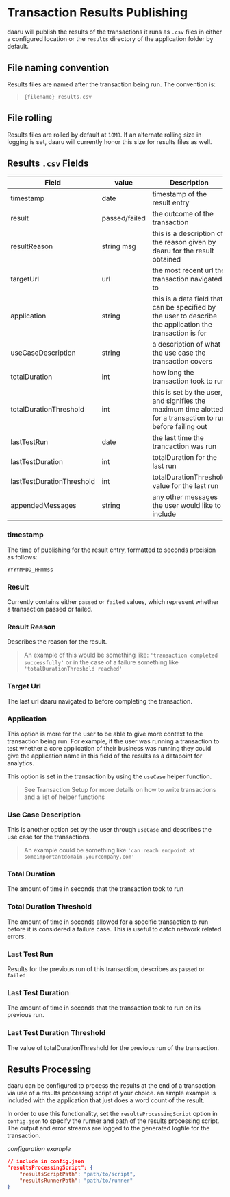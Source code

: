 # Transaction Results Publishing 

daaru will publish the results of the transactions it runs as `.csv` files in 
either a configured location or the `results` directory of the application 
folder by default. 


## File naming convention 

Results files are named after the transaction being run. The convention is: 

> `{filename}_results.csv`

## File rolling 

Results files are rolled by default at `10MB`. If an alternate rolling size in 
logging is set, daaru will currently honor this size for results files as well.

## Results `.csv` Fields 

Field | value | Description
|--|--|--|
timestamp| date | timestamp of the result entry 
result | passed/failed | the outcome of the transaction 
resultReason | string msg | this is a description of the reason given by daaru for the result obtained 
targetUrl | url | the most recent url the transaction navigated to
application | string | this is a data field that can be specified by the user to describe the application the transaction is for 
useCaseDescription | string | a description of what the use case the transaction covers 
totalDuration | int | how long the transaction took to run 
totalDurationThreshold | int | this is set by the user, and signifies the maximum time alotted for a transaction to run before failing out
lastTestRun | date | the last time the trancaction was run 
lastTestDuration | int | totalDuration for the last run 
lastTestDurationThreshold | int | totalDurationThreshold value for the last run 
appendedMessages | string | any other messages the user would like to include 


### timestamp 

The time of publishing for the result entry, formatted to seconds precision as 
follows: 

`YYYYMMDD_HHmmss`

### Result 

Currently contains either `passed` or `failed` values, which represent whether 
a transaction passed or failed. 

### Result Reason 

Describes the reason for the result.

> An example of this would be something like: `'transaction completed successfully'` or in the case of a failure something like `'totalDurationThreshold reached'`

### Target Url

The last url daaru navigated to before completing the transaction. 

### Application 

This option is more for the user to be able to give more context to the 
transaction being run. For example, if the user was running a transaction to 
test whether a core application of their business was running they could give 
the application name in this field of the results as a datapoint for analytics. 

This option is set in the transaction by using the `useCase` helper function. 

> See Transaction Setup for more details on how to write transactions and a 
> list of helper functions 

### Use Case Description

This is another option set by the user through `useCase` and describes the use
case for the transactions. 

> An example could be something like `'can reach endpoint at someimportantdomain.yourcompany.com'`

### Total Duration 

The amount of time in seconds that the transaction took to run 

### Total Duration Threshold 

The amount of time in seconds allowed for a specific transaction to run before 
it is considered a failure case. This is useful to catch network related errors. 

### Last Test Run 

Results for the previous run of this transaction, describes as `passed` or `failed` 

### Last Test Duration 

The amount of time in seconds that the transaction took to run on its previous 
run. 

### Last Test Duration Threshold 

The value of totalDurationThreshold for the previous run of the transaction.

## Results Processing 

daaru can be configured to process the results at the end of a transaction via 
use of a results processing script of your choice. an simple example is included
with the application that just does a word count of the result. 

In order to use this functionality, set the `resultsProcessingScript` option in 
`config.json` to specify the runner and path of the results processing script.
The output and error streams are logged to the generated logfile for the
transaction.

*configuration example*
```json
// include in config.json
"resultsProcessingScript": {
    "resultsScriptPath": "path/to/script",
    "resultsRunnerPath": "path/to/runner"
}
```


